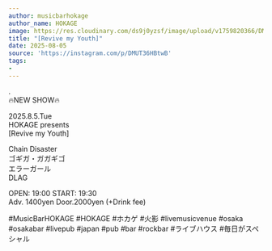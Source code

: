 ```yaml
---
author: musicbarhokage
author_name: HOKAGE
image: https://res.cloudinary.com/ds9j0yzsf/image/upload/v1759820366/DMUT36HBtwB.jpg
title: "[Revive my Youth]"
date: 2025-08-05
source: 'https://instagram.com/p/DMUT36HBtwB'
tags:
- 
---
```

.<br>
🔥NEW SHOW🔥

2025.8.5.Tue<br>
HOKAGE presents<br>
[Revive my Youth]

Chain Disaster<br>
ゴギガ・ガガギゴ<br>
エラーガール<br>
DLAG

OPEN: 19:00 START: 19:30<br>
Adv. 1400yen Door.2000yen (+Drink fee)

#MusicBarHOKAGE #HOKAGE #ホカゲ #火影 #livemusicvenue #osaka #osakabar #livepub #japan #pub #bar #rockbar #ライブハウス #毎日がスペシャル